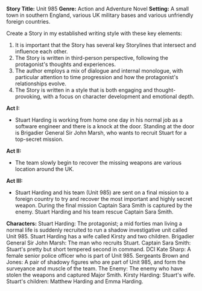**Story Title:** Unit 985
**Genre:** Action and Adventure Novel
**Setting:** A small town in southern England, various UK military bases and various unfriendly foreign countries.

Create a Story in my established writing style with these key elements:
1. It is important that the Story has several key Storylines that intersect and influence each other.
2. The Story is written in third-person perspective, following the protagonist's thoughts and experiences.
3. The author employs a mix of dialogue and internal monologue, with particular attention to time progression and how the protagonist's relationships evolve.
4. The Story is written in a style that is both engaging and thought-provoking, with a focus on character development and emotional depth.

**Act I:**
- Stuart Harding is working from home one day in his normal job as a software engineer and there is a knock at the door. Standing at the door is Brigadier General Sir John Marsh, who wants to recruit Stuart for a top-secret mission.

**Act II:**
- The team slowly begin to recover the missing weapons are various location around the UK.

**Act III:**
- Stuart Harding and his team (Unit 985) are sent on a final mission to a foreign country to try and recover the most important and highly secret weapon. During the final mission Captain Sara Smith is captured by the enemy. Stuart Harding and his team rescue Captain Sara Smith.

**Characters:**
Stuart Harding: The protagonist; a mid forties man living a normal life is suddenly recruited to run a shadow investigative unit called Unit 985. Stuart Harding has a wife called Kirsty and two children.
Brigadier General Sir John Marsh: The man who recruits Stuart.
Captain Sara Smith: Stuart's pretty but short tempered second in command.
DCI Kate Sharp: A female senior police officer who is part of Unit 985.
Sergeants Brown and Jones: A pair of shadowy figures who are part of Unit 985, and form the surveyance and muscle of the team.
The Enemy: The enemy who have stolen the weapons and captured Major Smith.
Kirsty Harding: Stuart's wife.
Stuart's children: Matthew Harding and Emma Harding.
